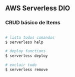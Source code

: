 
## AWS Serverless DIO

### CRUD básico de Items

```bash

# lista todos comandos
$ serverless help

# deploy functions
$ serverless deploy

# excluir tudo
$ serverless remove

```
